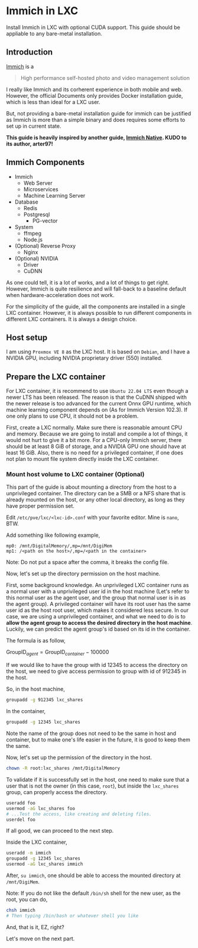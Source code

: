 # Immich in LXC

Install Immich in LXC with optional CUDA support. This guide should be appliable to any bare-metal installation.

## Introduction

[Immich](https://github.com/immich-app/immich) is a

> High performance self-hosted photo and video management solution

I really like Immich and its corherent experience in both mobile and web. However, the official Documents only provides Docker installation guide, which is less than ideal for a LXC user.

But, not providing a bare-metal installation guide for immich can be justified as Immich is more than a simple binary and does requires some efforts to set up in current state.

**This guide is heavily inspired by another guide, [Immich Native](https://github.com/arter97/immich-native). KUDO to its author, arter97!** 

## Immich Components

- Immich
    - Web Server
    - Microservices
    - Machine Learning Server
- Database
    - Redis
    - Postgresql
        - PG-vector
- System
    - ffmpeg
    - Node.js
- (Optional) Reverse Proxy
    - Nginx
- (Optional) NVIDIA
    - Driver
    - CuDNN

As one could tell, it is a lot of works, and a lot of things to get right. However, Immich is quite resilience and will fall-back to a baseline default when hardware-acceleration does not work.

For the simplicity of the guide, all the components are installed in a single LXC container. However, it is always possible to run different components in different LXC containers. It is always a design choice.

## Host setup

I am using `Proxmox VE 8` as the LXC host. It is based on `Debian`, and I have a NVIDIA GPU, including NVIDIA proprietary driver (550) installed. 

## Prepare the LXC container

For LXC container, it is recommend to use `Ubuntu 22.04 LTS` even though a newer LTS has been released. The reason is that the CuDNN shipped with the newer release is too advanced for the current Onnx GPU runtime, which machine learning component depends on (As for Immich Version 102.3). If one only plans to use CPU, it should not be a problem.

First, create a LXC normally. Make sure there is reasonable amount CPU and memory. Because we are going to install and compile a lot of things, it would not hurt to give it a bit more. For a CPU-only Immich server, there should be at least 8 GiB of storage, and a NVIDIA GPU one should have at least 16 GiB. Also, there is no need for a privileged container, if one does not plan to mount file system directly inside the LXC container.

### Mount host volume to LXC container (Optional)

This part of the guide is about mounting a directory from the host to a unprivileged container. The directory can be a SMB or a NFS share that is already mounted on the host, or any other local directory, as long as they have proper permission set.

Edit `/etc/pve/lxc/<lxc-id>.conf` with your favorite editor. Mine is `nano`, BTW.

Add something like following example,

```config
mp0: /mnt/DigitalMemory/,mp=/mnt/DigiMem
mp1: /<path on the host>/,mp=/<path in the container>
```

Note: Do not put a space after the comma, it breaks the config file.

Now, let's set up the directory permission on the host machine.

First, some background knowledge. An unprivileged LXC container runs as a normal user with a unprivileged user id in the host machine (Let's refer to this normal user as the agent user, and the group that normal user is in as the agent group). A privileged container will have its root user has the same user id as the host root user, which makes it considered less secure. In our case, we are using a unprivileged container, and what we need to do is to **allow the agent group to access the desired directory in the host machine**. Luckily, we can predict the agent group's id based on its id in the container.

The formula is as follow,

$\text{GroupID}_{agent} = \text{GroupID}_{container} - 100000$

If we would like to have the group with id 12345 to access the directory on the host, we need to give access permission to group with id of 912345 in the host.

So, in the host machine, 

```bash
groupadd -g 912345 lxc_shares
```

In the container,

```bash
groupadd -g 12345 lxc_shares
```

Note the name of the group does not need to be the same in host and container, but to make one's life easier in the future, it is good to keep them the same.

Now, let's set up the permission of the directory in the host.

```bash
chown -R root:lxc_shares /mnt/DigitalMemory
```

To validate if it is successfully set in the host, one need to make sure that a user that is not the owner (in this case, `root`), but inside the `lxc_shares` group, can properly access the directory.

```bash
useradd foo
usermod -aG lxc_shares foo
# ...Test the access, like creating and deleting files.
userdel foo
```

If all good, we can proceed to the next step.

Inside the LXC container,

```bash
useradd -m immich
groupadd -g 12345 lxc_shares
usermod -aG lxc_shares immich
```

After, `su immich`, one should be able to access the mounted directory at `/mnt/DigiMem`.

Note: If you do not like the default `/bin/sh` shell for the new user, as the root, you can do,

```bash
chsh immich
# Then typing /bin/bash or whatever shell you like
```

And, that is it, EZ, right?

Let's move on the next part.

